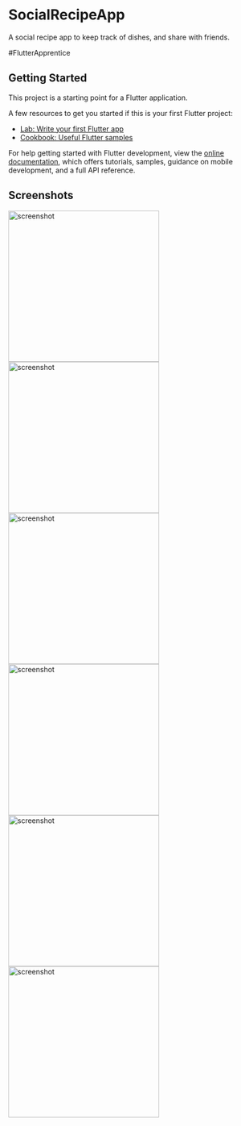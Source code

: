 # SocialRecipeApp

A social recipe app to keep track of dishes, and share with friends.

#FlutterApprentice

## Getting Started

This project is a starting point for a Flutter application.

A few resources to get you started if this is your first Flutter project:

- [Lab: Write your first Flutter app](https://docs.flutter.dev/get-started/codelab)
- [Cookbook: Useful Flutter samples](https://docs.flutter.dev/cookbook)

For help getting started with Flutter development, view the
[online documentation](https://docs.flutter.dev/), which offers tutorials,
samples, guidance on mobile development, and a full API reference.

## Screenshots

<img src="./assets/S1.png" alt="screenshot" width="300"/>
<img src="./assets/S2.png" alt="screenshot" width="300"/>
<img src="./assets/S3.png" alt="screenshot" width="300"/>
<img src="./assets/S4.png" alt="screenshot" width="300"/>
<img src="./assets/S5.png" alt="screenshot" width="300"/>
<img src="./assets/S7.png" alt="screenshot" width="300"/>
